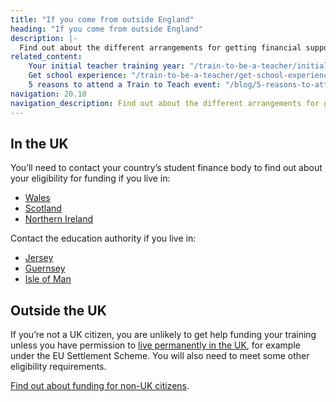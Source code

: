 ```yaml
---
title: "If you come from outside England"
heading: "If you come from outside England"
description: |-
  Find out about the different arrangements for getting financial support if you live outside England.
related_content:
    Your initial teacher training year: "/train-to-be-a-teacher/initial-teacher-training"
    Get school experience: "/train-to-be-a-teacher/get-school-experience"
    5 reasons to attend a Train to Teach event: "/blog/5-reasons-to-attend-a-train-to-teach-event"
navigation: 20.10
navigation_description: Find out about the different arrangements for getting financial support if you live outside England.
---
```


## In the UK

You’ll need to contact your country’s student finance body to find out about your eligibility for funding if you live in:

- [Wales](https://www.studentfinancewales.co.uk/)
- [Scotland](https://www.saas.gov.uk/)
- [Northern Ireland](https://www.studentfinanceni.co.uk/)

Contact the education authority if you live in:

- [Jersey](https://www.gov.je/Working/Careers/16To19YearOlds/EnteringHigherEducation/FinancingHigherEducationCourses/FundingDegreeProfessionalQualifications/Pages/index.aspx)
- [Guernsey](https://www.gov.gg/article/152744/Policies)
- [Isle of Man](https://www.gov.im/student-grants)

## Outside the UK

If you’re not a UK citizen, you are unlikely to get help funding your training unless you have permission to [live permanently in the UK](https://www.gov.uk/browse/visas-immigration/settle-in-the-uk), for example under the EU Settlement Scheme. You will also need to meet some other eligibility requirements.

[Find out about funding for non-UK citizens](https://getintoteaching.education.gov.uk/train-to-teach-in-england-as-an-international-student).